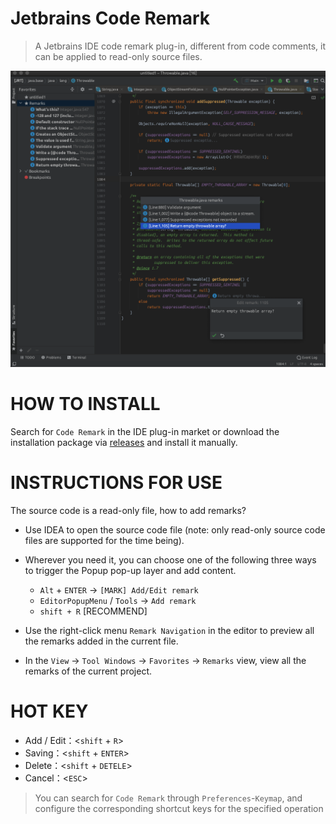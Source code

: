 # Jetbrains Code Remark

> A Jetbrains IDE code remark plug-in, different from code comments, it can be applied to read-only source files.

![](./screenshots/example.png)

# HOW TO INSTALL

Search for `Code Remark` in the IDE plug-in market or download the installation package
via [releases](https://github.com/wenzewoo/jetbrains-code-remark/releases) and install it manually.

# INSTRUCTIONS FOR USE

The source code is a read-only file, how to add remarks?

- Use IDEA to open the source code file (note: only read-only source code files are supported for the time being).

- Wherever you need it, you can choose one of the following three ways to trigger the Popup pop-up layer and add
  content.

  - `Alt` + `ENTER` ->  `[MARK] Add/Edit remark`
  - `EditorPopupMenu` / `Tools` ->  `Add remark`
  - `shift + R` [RECOMMEND]

- Use the right-click menu `Remark Navigation` in the editor to preview all the remarks added in the current file.

- In the `View` -> `Tool Windows` -> `Favorites` -> `Remarks` view, view all the remarks of the current project.

# HOT KEY

- Add / Edit：<`shift` + `R`>
- Saving：<`shift` + `ENTER`>
- Delete：<`shift` + `DETELE`>
- Cancel：<`ESC`>

> You can search for `Code Remark` through `Preferences`-`Keymap`, and configure the corresponding shortcut keys for the specified operation